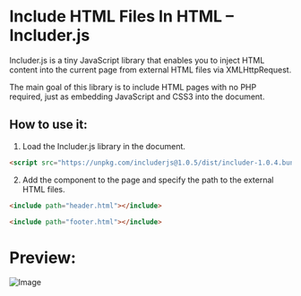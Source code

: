 # Include HTML Files In HTML – Includer.js

Includer.js is a tiny JavaScript library that enables you to inject HTML content into the current page from external HTML files via XMLHttpRequest.

The main goal of this library is to include HTML pages with no PHP required, just as embedding JavaScript and CSS3 into the document.

## How to use it:

1. Load the Includer.js library in the document.

```html
<script src="https://unpkg.com/includerjs@1.0.5/dist/includer-1.0.4.bundle.js"></script>
```

2. Add the <include> component to the page and specify the path to the external HTML files.

```html
<include path="header.html"></include>
```

```html
<include path="footer.html"></include>
```

# Preview:

![Image](https://i0.wp.com/www.cssscript.com/wp-content/uploads/2022/10/include-html-file.webp?fit=746%2C568&ssl=1)
